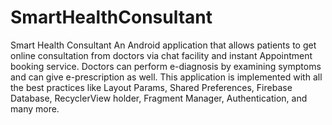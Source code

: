 # SmartHealthConsultant

Smart Health Consultant 
An Android application that allows patients to get online consultation from doctors via chat facility and instant Appointment booking service.
Doctors can perform e-diagnosis by examining symptoms and can give e-prescription
as well. This application is implemented with all the best practices like Layout Params, Shared Preferences, Firebase Database, RecyclerView holder, Fragment Manager, Authentication, and many more.
